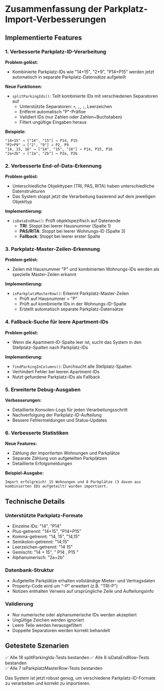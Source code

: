# Zusammenfassung der Parkplatz-Import-Verbesserungen

## Implementierte Features

### 1. Verbesserte Parkplatz-ID-Verarbeitung

**Problem gelöst:**
- Kombinierte Parkplatz-IDs wie "14+15", "2+9", "P14+P15" werden jetzt automatisch in separate Parkplatz-Datensätze aufgeteilt

**Neue Funktionen:**
- `splitParkingIds()`: Teilt kombinierte IDs mit verschiedenen Separatoren auf
  - Unterstützte Separatoren: `+`, `,`, `;`, Leerzeichen
  - Entfernt automatisch "P"-Präfixe
  - Validiert IDs (nur Zahlen oder Zahlen+Buchstaben)
  - Filtert ungültige Eingaben heraus

**Beispiele:**
```
"14+15" → ["14", "15"] → P14, P15
"P2+P9" → ["2", "9"] → P2, P9
"14, 15, 16" → ["14", "15", "16"] → P14, P15, P16
"2a+2b" → ["2a", "2b"] → P2a, P2b
```

### 2. Verbesserte End-of-Data-Erkennung

**Problem gelöst:**
- Unterschiedliche Objekttypen (TRI, PAS, RITA) haben unterschiedliche Datenstrukturen
- Das System stoppt jetzt die Verarbeitung basierend auf dem jeweiligen Objekttyp

**Implementierung:**
- `isDataEndRow()`: Prüft objektspezifisch auf Datenende
  - **TRI**: Stoppt bei leerer Hausnummer (Spalte 1)
  - **PAS/RITA**: Stoppt bei leerer Wohnungs-ID (Spalte 3)
  - **Fallback**: Stoppt bei leerer erster Spalte

### 3. Parkplatz-Master-Zeilen-Erkennung

**Problem gelöst:**
- Zeilen mit Hausnummer "P" und kombinierten Wohnungs-IDs werden als spezielle Master-Zeilen erkannt

**Implementierung:**
- `isParkplatzMasterRow()`: Erkennt Parkplatz-Master-Zeilen
  - Prüft auf Hausnummer = "P" 
  - Prüft auf kombinierte IDs in der Wohnungs-ID-Spalte
  - Erstellt automatisch separate Parkplatz-Datensätze

### 4. Fallback-Suche für leere Apartment-IDs

**Problem gelöst:**
- Wenn die Apartment-ID-Spalte leer ist, sucht das System in den Stellplatz-Spalten nach Parkplatz-IDs

**Implementierung:**
- `findParkingInColumns()`: Durchsucht alle Stellplatz-Spalten
- Verhindert Fehler bei leeren Apartment-IDs
- Nutzt gefundene Parkplatz-IDs als Fallback

### 5. Erweiterte Debug-Ausgaben

**Verbesserungen:**
- Detaillierte Konsolen-Logs für jeden Verarbeitungsschritt
- Nachverfolgung der Parkplatz-ID-Aufteilung
- Bessere Fehlermeldungen und Status-Updates

### 6. Verbesserte Statistiken

**Neue Features:**
- Zählung der importierten Wohnungen und Parkplätze
- Separate Zählung von aufgeteilten Parkplätzen
- Detaillierte Erfolgsmeldungen

**Beispiel-Ausgabe:**
```
Import erfolgreich! 15 Wohnungen und 8 Parkplätze (3 davon aus kombinierten IDs aufgeteilt) wurden importiert.
```

## Technische Details

### Unterstützte Parkplatz-Formate
- Einzelne IDs: "14", "P14"
- Plus-getrennt: "14+15", "P14+P15"
- Komma-getrennt: "14, 15", "14,15"
- Semikolon-getrennt: "14;15"
- Leerzeichen-getrennt: "14 15"
- Gemischt: "14 + 15", " P14 , P15 "
- Alphanumerisch: "2a+2b"

### Datenbank-Struktur
- Aufgeteilte Parkplätze erhalten vollständige Mieter- und Vertragsdaten
- Property-Code wird um "-P" erweitert (z.B. "TRI-P")
- Notizen enthalten Verweis auf ursprüngliche Zeile und Aufteilungsinfo

### Validierung
- Nur numerische oder alphanumerische IDs werden akzeptiert
- Ungültige Zeichen werden ignoriert
- Leere Teile werden herausgefiltert
- Doppelte Separatoren werden korrekt behandelt

## Getestete Szenarien

✅ Alle 18 splitParkingIds-Tests bestanden
✅ Alle 8 isDataEndRow-Tests bestanden  
✅ Alle 7 isParkplatzMasterRow-Tests bestanden

Das System ist jetzt robust genug, um verschiedene Parkplatz-ID-Formate zu verarbeiten und korrekt zu importieren.
